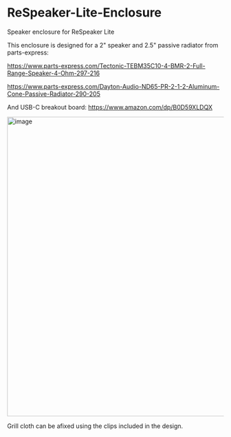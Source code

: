 # ReSpeaker-Lite-Enclosure
Speaker enclosure for ReSpeaker Lite

This enclosure is designed for a 2" speaker and 2.5" passive radiator from parts-express:

https://www.parts-express.com/Tectonic-TEBM35C10-4-BMR-2-Full-Range-Speaker-4-Ohm-297-216

https://www.parts-express.com/Dayton-Audio-ND65-PR-2-1-2-Aluminum-Cone-Passive-Radiator-290-205

And USB-C breakout board: https://www.amazon.com/dp/B0D59XLDQX

<img width="892" height="695" alt="image" src="https://github.com/user-attachments/assets/9e25a033-6d05-460f-aea3-478bfa5bcce0" />

Grill cloth can be afixed using the clips included in the design.
